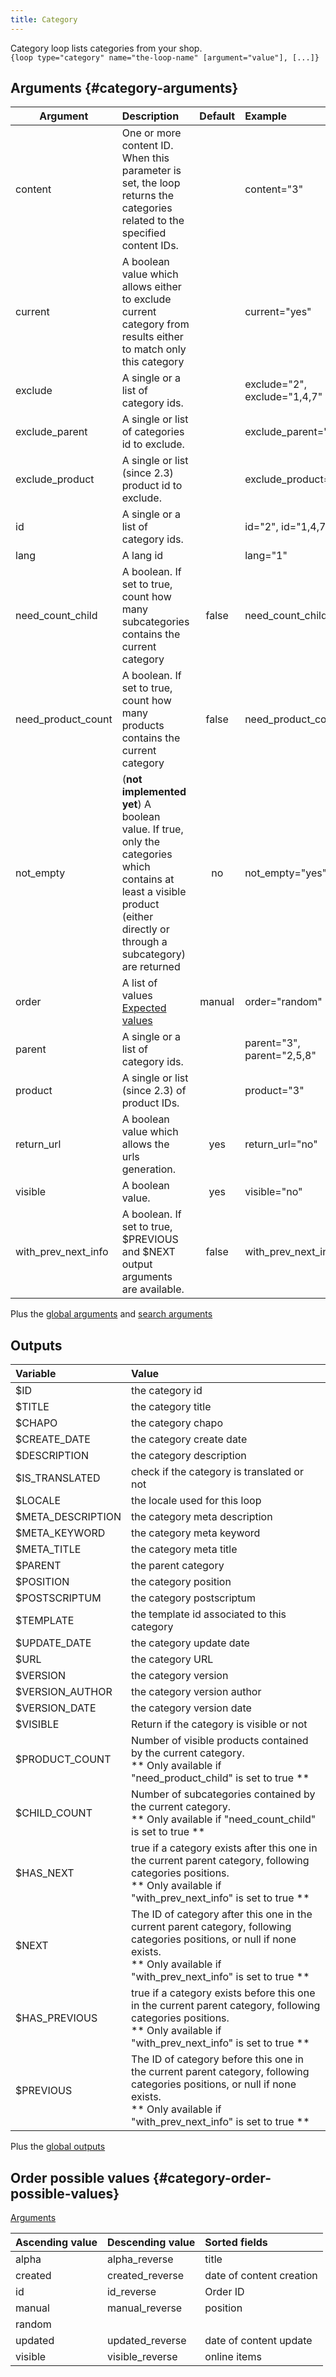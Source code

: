 ```yaml
---
title: Category
---
```


Category loop lists categories from your shop.    
`{loop type="category" name="the-loop-name" [argument="value"], [...]}`

## Arguments {#category-arguments}

| Argument | Description | Default | Example |
| ------------- |:-------------| :-------------: | :-------------|
| content      | One or more content ID. When this parameter is set, the loop returns the categories related to the specified content IDs. |              | content="3" |
| current      | A boolean value which allows either to exclude current category from results either to match only this category |              | current="yes" |
| exclude      | A single or a list of category ids. |              | exclude="2", exclude="1,4,7" |
| exclude_parent      | A single or list of categories id to exclude. |              | exclude_parent="12,22" |
| exclude_product      | A single or list (since 2.3) product id to exclude. |              |  exclude_product="3" |
| id      | A single or a list of category ids. |              |   id="2", id="1,4,7" |
| lang      | A lang id |              |   lang="1" |
| need_count_child      | A boolean. If set to true, count how many subcategories contains the current category | false | need_count_child="yes" |
| need_product_count      | A boolean. If set to true, count how many products contains the current category | false | need_product_count="yes" |
| not_empty      | (**not implemented yet**) A boolean value. If true, only the categories which contains at least a visible product (either directly or through a subcategory) are returned | no | not_empty="yes" |
| order       | A list of values <br/> [Expected values](#category-order-possible-values) | manual | order="random" |
| parent       | A single or a list of category ids. |  | parent="3", parent="2,5,8" |
| product       | A single or list (since 2.3) of product IDs. |  | product="3" |
| return_url       | A boolean value which allows the urls generation. | yes | return_url="no" |
| visible       | A boolean value. | yes | visible="no" |
| with_prev_next_info       | A boolean. If set to true, $PREVIOUS and $NEXT output arguments are available. | false | with_prev_next_info="yes" |

Plus the [global arguments](./global_arguments) and [search arguments](./search_arguments)

## Outputs

| Variable           | Value                                                                                                                                                                                        |
|:-------------------|:---------------------------------------------------------------------------------------------------------------------------------------------------------------------------------------------|
| $ID	               | the category id                                                                                                                                                                              |
| $TITLE	            | the category title                                                                                                                                                                           |
| $CHAPO             | the category chapo                                                                                                                                                                           |
| $CREATE_DATE       | the category create date                                                                                                                                                                     |
| $DESCRIPTION       | the category description                                                                                                                                                                     |
| $IS_TRANSLATED	    | check if the category is translated or not                                                                                                                                                   |
| $LOCALE	           | the locale used for this loop                                                                                                                                                                |
| $META_DESCRIPTION	 | the category meta description                                                                                                                                                                |
| $META_KEYWORD	     | the category meta keyword                                                                                                                                                                    |
| $META_TITLE	       | the category meta title                                                                                                                                                                      |
| $PARENT	           | the parent category                                                                                                                                                                          |
| $POSITION	         | the category position                                                                                                                                                                        |
| $POSTSCRIPTUM	     | the category postscriptum                                                                                                                                                                    |
| $TEMPLATE	         | the template id associated to this category                                                                                                                                                  |
| $UPDATE_DATE	      | the category update date                                                                                                                                                                     |
| $URL	              | the category URL                                                                                                                                                                             |
| $VERSION	          | the category version                                                                                                                                                                         |
| $VERSION_AUTHOR	   | the category version author                                                                                                                                                                  |
| $VERSION_DATE	     | the category version date                                                                                                                                                                    |
| $VISIBLE	          | Return if the category is visible or not                                                                                                                                                     |
| $PRODUCT_COUNT	    | Number of visible products contained by the current category. <br/> ** Only available if "need_product_child" is set to true **                                                              |
| $CHILD_COUNT       | Number of subcategories contained by the current category.<br/> ** Only available if "need_count_child" is set to true **                                                                    |
| $HAS_NEXT	         | true if a category exists after this one in the current parent category, following categories positions.<br/> ** Only available if "with_prev_next_info" is set to true **                   |
| $NEXT	             | The ID of category after this one in the current parent category, following categories positions, or null if none exists.<br/> ** Only available if "with_prev_next_info" is set to true **  |
| $HAS_PREVIOUS	     | true if a category exists before this one in the current parent category, following categories positions.<br/> ** Only available if "with_prev_next_info" is set to true **                  |
| $PREVIOUS	         | The ID of category before this one in the current parent category, following categories positions, or null if none exists.<br/> ** Only available if "with_prev_next_info" is set to true ** |

Plus the [global outputs](./global_arguments)

## Order possible values {#category-order-possible-values}
[Arguments](#category-arguments)

| Ascending value  | Descending value | Sorted fields            |
|------------------|------------------|:-------------------------|
| alpha            | alpha_reverse    | title                    |
| created          | created_reverse  | date of content creation |
| id               | id_reverse       | Order ID                 |
| manual           | manual_reverse   | position                 |
| random           |                  |                          |
| updated          | updated_reverse  | date of content update   |
| visible          | visible_reverse  | online items             |
